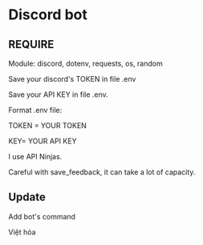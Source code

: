 ﻿# Discord bot


## REQUIRE


Module: discord, dotenv, requests, os, random

Save your discord's TOKEN in file .env

Save your API KEY in file .env.

Format .env file:

TOKEN = YOUR TOKEN

KEY= YOUR API KEY

I use API Ninjas.

Careful with save_feedback, it can take a lot of capacity.


## Update

Add bot's command

Việt hóa
